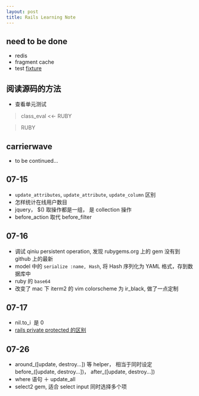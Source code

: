 ```yaml
---
layout: post
title: Rails Learning Note 
---
```


## need to be done

- redis
- fragment cache
- test  [fixture](http://api.rubyonrails.org/classes/ActiveRecord/FixtureSet.html)

## 阅读源码的方法

- 查看单元测试

> class_eval <<- RUBY

> RUBY


## carrierwave

- to be continued...

## 07-15

- `update_attributes`, `update_attribute`, `update_column` 区别
- 怎样统计在线用户数目
- jquery， $() 取操作都是一组， 是 collection 操作
- before_action 取代 before_filter

## 07-16
- 调试 qiniu persistent operation, 发现 rubygems.org 上的 gem 没有到 github 上的最新
- model 中的 `serialize :name, Hash`, 将 Hash 序列化为 YAML 格式，存到数据库中
- ruby 的 `base64`
- 改变了 mac 下 iterm2 的 vim colorscheme 为 ir_black, 做了一点定制

## 07-17
- nil.to_i  是 0
- [rails private protected
  的区别](http://stackoverflow.com/questions/3534449/why-does-ruby-have-both-private-and-protected-methods)

## 07-26
- around_([update, destroy...]) 等 helper， 相当于同时设定 before_([update, destroy...])， after_([update, destroy...])
- where 语句 ＋ update_all
- select2 gem, 适合 select input 同时选择多个项
